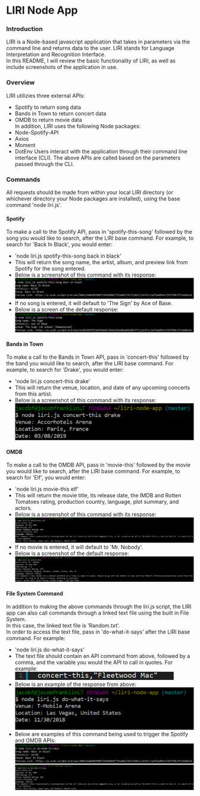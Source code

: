 # LIRI Node App

### Introduction
LIRI is a Node-based javascript application that takes in parameters via the command line and returns data to the user. LIRI stands for Language Interpretation and Recognition Interface.  
In this README, I will review the basic functionality of LIRI, as well as include screenshots of the application in use.  

### Overview
LIRI utilizies three external APIs:
* Spotify to return song data
* Bands in Town to return concert data
* OMDB to return movie data  
In addition, LIRI uses the following Node packages:
* Node-Spotify-API
* Axios
* Moment
* DotEnv
Users interact with the application through their command line interface (CLI). The above APIs are called based on the parameters passed through the CLI.

### Commands
All requests should be made from within your local LIRI directory (or whichever directory your Node packages are installed), using the base command 'node liri.js'. 

#### Spotify
To make a call to the Spotify API, pass in 'spotify-this-song' followed by the song you would like to search, after the LIRI base command. For example, to search for 'Back In Black', you would enter:
* 'node liri.js spotify-this-song back in black'
* This will return the song name, the artist, album, and preview link from Spotify for the song entered.
* Below is a screenshot of this command with its response:  
![Spotify](images/spotifyScreenshot.png)
* If no song is entered, it will default to 'The Sign' by Ace of Base.
* Below is a screen of the default response:  
![SpotifyDefault](images/spotifyDefault.png)

#### Bands in Town
To make a call to the Bands in Town API, pass in 'concert-this' followed by the band you would like to search, after the LIRI base command. For example, to search for 'Drake', you would enter:  
* 'node liri.js concert-this drake'
* This will return the venue, location, and date of any upcoming concerts from this artist.
* Below is a screenshot of this command with its response:  
![Concerts](images/concertsScreenshot.png)

#### OMDB
To make a call to the OMDB API, pass in 'movie-this' followed by the movie you would like to search, after the LIRI base command. For example, to search for 'Elf', you would enter:
* 'node liri.js movie-this elf'
* This will return the movie title, its release date, the IMDB and Rotten Tomatoes rating, production country, language, plot summary, and actors.
* Below is a screenshot of this command with its response:  
![Movies](images/movieScreenshot.png)
* If no movie is entered, it will default to 'Mr. Nobody'.
* Below is a screenshot of the default response:  
![MovieDefault](images/movieDefault.png)

#### File System Command
In addition to making the above commands through the liri.js script, the LIRI app can also call commands through a linked text file using the built in File System.   
In this case, the linked text file is 'Random.txt'.  
In order to access the text file, pass in 'do-what-it-says' after the LIRI base command. For example:  
* 'node liri.js do-what-it-says'
* The text file should contain an API command from above, followed by a comma, and the variable you would the API to call in quotes. For example:  
![Text](images/text.png)
* Below is an example of the response from above:  
![FleetwoodMac](/images/fleetwoodmac.png)
* Below are examples of this command being used to trigger the Spotify and OMDB APIs:  
![FSSPotify](images/fsSpotify.png)  
![FSMovie](images/fsMovie.png)  



